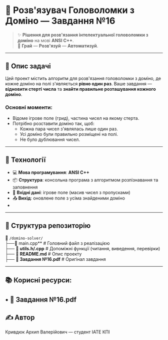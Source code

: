 # 🧠 **Розв'язувач Головоломки з Доміно — Завдання №16**

> ✨ **Рішення для розв'язання інтелектуальної головоломки з доміно** на мові **ANSI C++**.  
> 🧩 **Грай** — **Розв'язуй** — **Автоматизуй**.

---

## 📌 **Опис задачі**

Цей проект містить алгоритм для розв'язання головоломки з доміно, де кожне доміно на полі з'являється **рівно один раз**. Ваше завдання — **відновити стерті числа** та **знайти правильне розташування кожного доміно**.

### **Основні моменти:**
- Відоме ігрове поле (грид), частина чисел на якому стерта.
- Потрібно розставити доміно так, щоб:
  - Кожна пара чисел з'являлась лише один раз.
  - Усі доміно були правильно розміщені на полі.
  - Не було дублювання чисел.

---

## 🚀 **Технології**

- 💻 **Мова програмування**: **ANSI C++**
- 📦 **Структура**: консольна програма з алгоритмом розпізнавання та заповнення
- 🧪 **Вхідні дані**: ігрове поле (масив чисел з пропусками)
- 📤 **Вихід**: оновлене поле з усіма знайденими доміно
- 
---

## 📂 **Структура репозиторію**

📁 `/domino-solver/`  
├──📄 main.cpp**            # Головний файл з реалізацією  
├── 📄 **utils.h/.cpp**     # Допоміжні функції (читання, виведення, перевірки)  
├── 📄 **README.md**        # Опис проекту  
├── 📄 **Завдання №16.pdf** # Оригінал завдання

---
## 📚 **Корисні ресурси:**
• 🔗 Завдання №16.pdf
---  
## ✍️ **Автор**
Кривдюк Архип Валерійович — студент ІАТЕ КПІ
